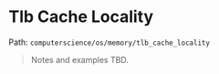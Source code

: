 # Tlb Cache Locality

Path: `computerscience/os/memory/tlb_cache_locality`

> Notes and examples TBD.

